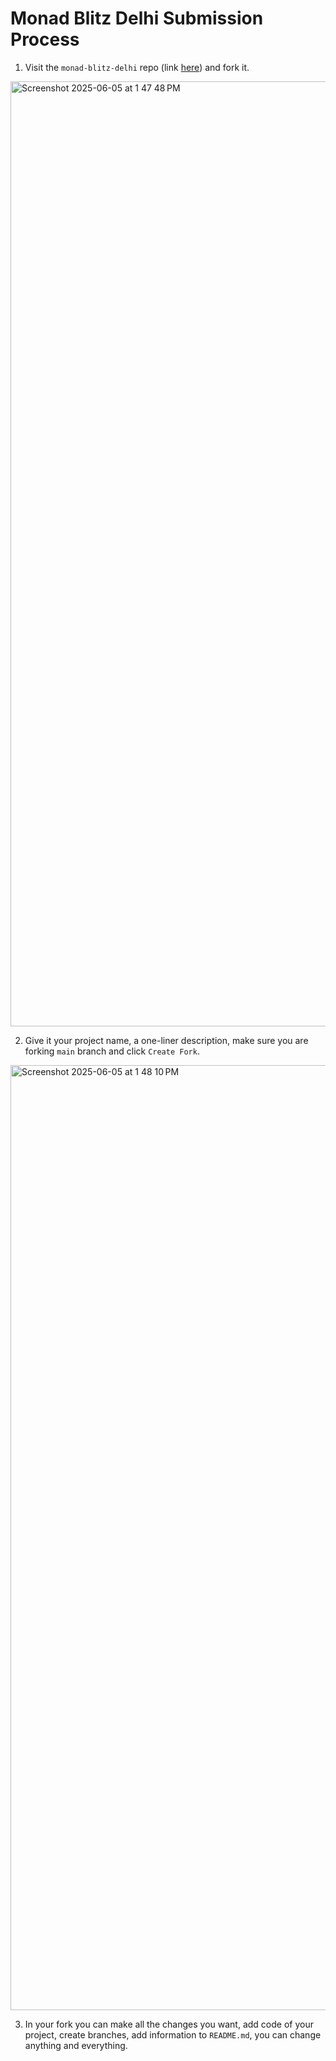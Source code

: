 # Monad Blitz Delhi Submission Process

1. Visit the `monad-blitz-delhi` repo (link [here](https://github.com/monad-developers/monad-blitz-delhi)) and fork it.

<img width="1512" alt="Screenshot 2025-06-05 at 1 47 48 PM" src="https://github.com/user-attachments/assets/a837398a-cca4-42cf-b6ff-709b567c9aa9" />

2. Give it your project name, a one-liner description, make sure you are forking `main` branch and click `Create Fork`.

<img width="1512" alt="Screenshot 2025-06-05 at 1 48 10 PM" src="https://github.com/user-attachments/assets/62ea369a-de81-4460-8136-e3f9320abfb8" />

3. In your fork you can make all the changes you want, add code of your project, create branches, add information to `README.md`, you can change anything and everything.
